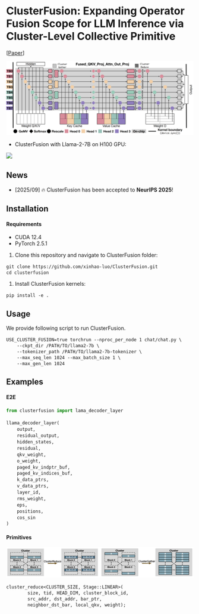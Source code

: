 # ClusterFusion: Expanding Operator Fusion Scope for LLM Inference via Cluster-Level Collective Primitive
[[Paper](https://arxiv.org/abs/2508.18850)]

![overview](assets/overview.png)

* ClusterFusion with Llama-2-7B on H100 GPU:

![](assets/example.gif)


## News
- [2025/09] 🔥 ClusterFusion has been accepted to **NeurIPS 2025**!

## Installation

#### Requirements
- CUDA 12.4  
- PyTorch 2.5.1  

1. Clone this repository and navigate to ClusterFusion folder:
```
git clone https://github.com/xinhao-luo/ClusterFusion.git
cd clusterfusion
```

1. Install ClusterFusion kernels:
```
pip install -e .
```

## Usage

We provide following script to run ClusterFusion.
```
USE_CLUSTER_FUSION=true torchrun --nproc_per_node 1 chat/chat.py \
	--ckpt_dir /PATH/TO/llama2-7b \
	--tokenizer_path /PATH/TO/llama2-7b-tokenizer \
	--max_seq_len 1024 --max_batch_size 1 \
	--max_gen_len 1024
```
## Examples

#### E2E

```python
from clusterfusion import lama_decoder_layer

llama_decoder_layer(
	output,
	residual_output,
	hidden_states,
	residual,
	qkv_weight,
	o_weight,
	paged_kv_indptr_buf,
	paged_kv_indices_buf,
	k_data_ptrs,
	v_data_ptrs,
	layer_id,
	rms_weight,
	eps,
	positions,
	cos_sin
)

```

#### Primitives
![overview](assets/cluster.png)
```cuda
cluster_reduce<CLUSTER_SIZE, Stage::LINEAR>(
        size, tid, HEAD_DIM, cluster_block_id,  
        src_addr, dst_addr, bar_ptr, 
        neighbor_dst_bar, local_qkv, weight);
```

